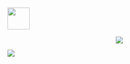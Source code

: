 


### <img src="https://i.pinimg.com/originals/00/4b/17/004b173f6e3d6843df10114e087f30a8.gif" width="50" height="50" /> 
<p align="center">
  <a href="https://github.com/DenverCoder1/readme-typing-svg"><img src="https://readme-typing-svg.herokuapp.com/?lines=Open+Source;Fullstack+Development;Data+Analytics;Documentations&center=true&width=380&height=45"></a>
</p>


![](https://github.com/hasthamalp/hasthamalp/blob/output/github-contribution-grid-snake.gif)
